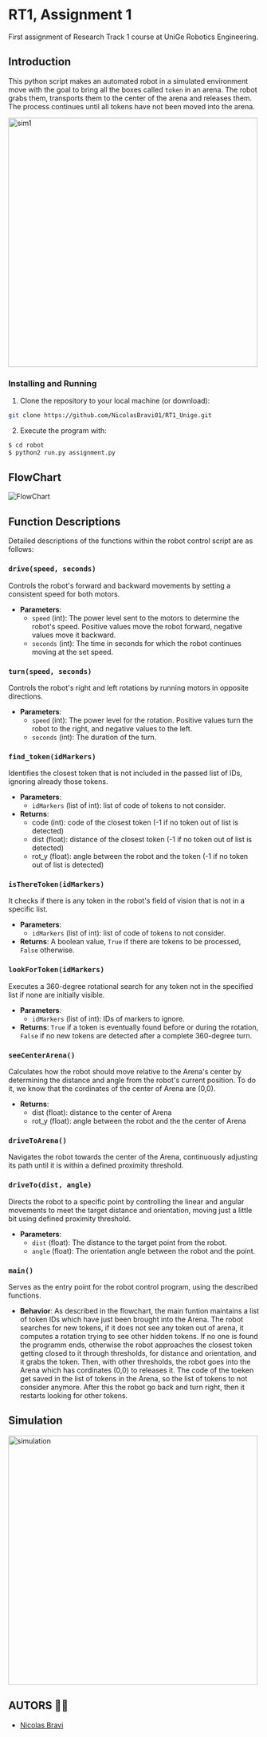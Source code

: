 
# RT1, Assignment 1
First assignment of Research Track 1 course at UniGe Robotics Engineering.

## Introduction
This python script makes an automated robot in a simulated environment move with the goal to bring all the boxes called `token` in an arena. The robot grabs them, transports them to the center of the arena and releases them. The process continues until all tokens have not been moved into the arena.


<img src="img/sim1.png" alt="sim1" width="500"/>




### Installing and Running

1. Clone the repository to your local machine (or download):
```bash
git clone https://github.com/NicolasBravi01/RT1_Unige.git
```

2. Execute the program with:
```bash
$ cd robot
$ python2 run.py assignment.py
```


## FlowChart

![FlowChart](img/flowchart.png)



## Function Descriptions

Detailed descriptions of the functions within the robot control script are as follows:

### `drive(speed, seconds)`
Controls the robot's forward and backward movements by setting a consistent speed for both motors.

- **Parameters**:
  - `speed` (int): The power level sent to the motors to determine the robot's speed. Positive values move the robot forward, negative values move it backward.
  - `seconds` (int): The time in seconds for which the robot continues moving at the set speed.

 
### `turn(speed, seconds)`
Controls the robot's right and left rotations by running motors in opposite directions.

- **Parameters**:
  - `speed` (int): The power level for the rotation. Positive values turn the robot to the right, and negative values to the left.
  - `seconds` (int): The duration of the turn.


### `find_token(idMarkers)`
Identifies the closest token that is not included in the passed list of IDs, ignoring already those tokens.

- **Parameters**:
  - `idMarkers` (list of int): list of code of tokens to not consider.
- **Returns**: 
  - code (int): code of the closest token (-1 if no token out of list is detected)
  - dist (float): distance of the closest token (-1 if no token out of list is detected)
  - rot_y (float): angle between the robot and the token (-1 if no token out of list is detected)
  

### `isThereToken(idMarkers)`
It checks if there is any token in the robot's field of vision that is not in a specific list.

- **Parameters**:
  - `idMarkers` (list of int): list of code of tokens to not consider.
- **Returns**: A boolean value, `True` if there are tokens to be processed, `False` otherwise.

### `lookForToken(idMarkers)`
Executes a 360-degree rotational search for any token not in the specified list if none are initially visible.

- **Parameters**:
  - `idMarkers` (list of int): IDs of markers to ignore.
- **Returns**: `True` if a token is eventually found before or during the rotation, `False` if no new tokens are detected after a complete 360-degree turn.

### `seeCenterArena()`
Calculates how the robot should move relative to the Arena's center by determining the distance and angle from the robot's current position. To do it, we know that the cordinates of the center of Arena are (0,0).

- **Returns**:
  - dist (float): distance to the center of Arena
  - rot_y (float): angle between the robot and the the center of Arena

### `driveToArena()`
Navigates the robot towards the center of the Arena, continuously adjusting its path until it is within a defined proximity threshold.


### `driveTo(dist, angle)`
Directs the robot to a specific point by controlling the linear and angular movements to meet the target distance and orientation, moving just a little bit using defined proximity threshold.

- **Parameters**:
  - `dist` (float): The distance to the target point from the robot.
  - `angle` (float): The orientation angle between the robot and the point.

### `main()`
Serves as the entry point for the robot control program, using the described functions.

- **Behavior**: As described in the flowchart, the main funtion maintains a list of token IDs which have just been brought into the Arena. The robot searches for new tokens, if it does not see any token out of arena, it computes a rotation trying to see other hidden tokens. If no one is found the programm ends, otherwise the robot approaches the closest token getting closed to it through thresholds, for distance and orientation, and it grabs the token. Then, with other thresholds, the robot goes into the Arena which has cordinates (0,0) to releases it. The code of the toeken get saved in the list of tokens in the Arena, so the list of tokens to not consider anymore. After this the robot go back and turn right, then it restarts looking for other tokens.


## Simulation

<img src="img/video.gif" alt="simulation" width="500"/>


## AUTORS 👨‍💻

* [Nicolas Bravi](https://github.com/NicolasBravi01)
